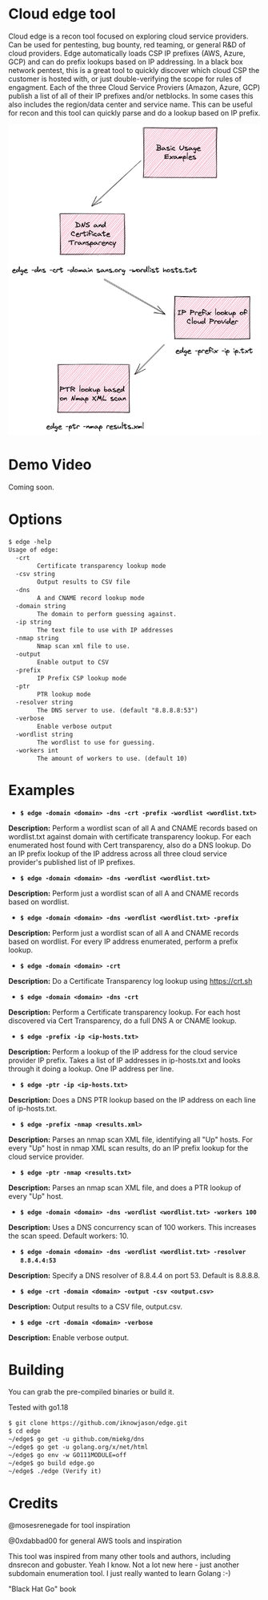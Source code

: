# Cloud edge tool
Cloud edge is a recon tool focused on exploring cloud service providers.  Can be used for pentesting, bug bounty, red teaming, or general R&D of cloud providers.  Edge automatically loads CSP IP prefixes (AWS, Azure, GCP) and can do prefix lookups based on IP addressing.  In a black box network pentest, this is a great tool to quickly discover which cloud CSP the customer is hosted with, or just double-verifying the scope for rules of engagment.  Each of the three Cloud Service Proviers (Amazon, Azure, GCP) publish a list of all of their IP prefixes and/or netblocks.  In some cases this also includes the region/data center and service name.  This can be useful for recon and this tool can quickly parse and do a lookup based on IP prefix.

![](edge-usage.png)

# Demo Video
Coming soon.


# Options
```
$ edge -help
Usage of edge:
  -crt
    	Certificate transparency lookup mode
  -csv string
    	Output results to CSV file
  -dns
    	A and CNAME record lookup mode
  -domain string
    	The domain to perform guessing against.
  -ip string
    	The text file to use with IP addresses
  -nmap string
    	Nmap scan xml file to use.
  -output
    	Enable output to CSV
  -prefix
    	IP Prefix CSP lookup mode
  -ptr
    	PTR lookup mode
  -resolver string
    	The DNS server to use. (default "8.8.8.8:53")
  -verbose
    	Enable verbose output
  -wordlist string
    	The wordlist to use for guessing.
  -workers int
    	The amount of workers to use. (default 10)
```

# Examples
* **```$ edge -domain <domain> -dns -crt -prefix -wordlist <wordlist.txt>```**

**Description:**  Perform a wordlist scan of all A and CNAME records based on wordlist.txt against domain with certificate transparency lookup.  For each enumerated host found with Cert transparency, also do a DNS lookup.  Do an IP prefix lookup of the IP address across all three cloud service provider's published list of IP prefixes.

* **```$ edge -domain <domain> -dns -wordlist <wordlist.txt>```**  

**Description:** Perform just a wordlist scan of all A and CNAME records based on wordlist.

* **```$ edge -domain <domain> -dns -wordlist <wordlist.txt> -prefix```**  

**Description:** Perform just a wordlist scan of all A and CNAME records based on wordlist.  For every IP address enumerated, perform a prefix lookup.

* **```$ edge -domain <domain> -crt```**  

**Description:** Do a Certificate Transparency log lookup using https://crt.sh


* **```$ edge -domain <domain> -dns -crt```**

**Description:** Perform a Certificate transparency lookup.  For each host discovered via Cert Transparency, do a full DNS A or CNAME lookup.

* **```$ edge -prefix -ip <ip-hosts.txt>```**

**Description:** Perform a lookup of the IP address for the cloud service provider IP prefix.  Takes a list of IP addresses in ip-hosts.txt and looks through it doing a lookup.  One IP address per line.

* **```$ edge -ptr -ip <ip-hosts.txt>```**

**Description:** Does a DNS PTR lookup based on the IP address on each line of ip-hosts.txt.

* **```$ edge -prefix -nmap <results.xml>```**

**Description:** Parses an nmap scan XML file, identifying all "Up" hosts.  For every "Up" host in nmap XML scan results, do an IP prefix lookup for the cloud service provider.


* **```$ edge -ptr -nmap <results.txt>```**

**Description:** Parses an nmap scan XML file, and does a PTR lookup of every "Up" host.


* **```$ edge -domain <domain> -dns -wordlist <wordlist.txt> -workers 100```**

**Description:** Uses a DNS concurrency scan of 100 workers.  This increases the scan speed.  Default workers: 10.

* **```$ edge -domain <domain> -dns -wordlist <wordlist.txt> -resolver 8.8.4.4:53```**

**Description:** Specify a DNS resolver of 8.8.4.4 on port 53.  Default is 8.8.8.8.


* **```$ edge -crt -domain <domain> -output -csv <output.csv>```**

**Description:** Output results to a CSV file, output.csv.


* **```$ edge -crt -domain <domain> -verbose```** 

**Description:** Enable verbose output.


# Building

You can grab the pre-compiled binaries or build it.

Tested with go1.18

```
$ git clone https://github.com/iknowjason/edge.git
$ cd edge
~/edge$ go get -u github.com/miekg/dns
~/edge$ go get -u golang.org/x/net/html
~/edge$ go env -w GO111MODULE=off
~/edge$ go build edge.go
~/edge$ ./edge (Verify it)
```



# Credits
@mosesrenegade for tool inspiration

@0xdabbad00 for general AWS tools and inspiration

This tool was inspired from many other tools and authors, including dnsrecon and gobuster.  Yeah I know.  Not a lot new here - just another subdomain enumeration tool.  I just really wanted to learn Golang :-)

"Black Hat Go" book
